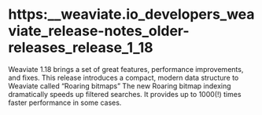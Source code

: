 # https:\_\_weaviate.io_developers_weaviate_release-notes_older-releases_release_1_18

Weaviate 1.18 brings a set of great features, performance improvements, and fixes. This release introduces a compact, modern data structure to Weaviate called “Roaring bitmaps” The new Roaring bitmap indexing dramatically speeds up filtered searches. It provides up to 1000(!) times faster performance in some cases.

